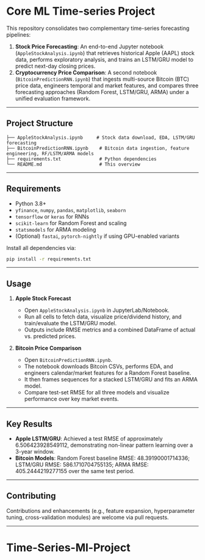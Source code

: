 # Core ML Time-series Project

This repository consolidates two complementary time-series forecasting pipelines:

1. **Stock Price Forecasting**: An end-to-end Jupyter notebook (`AppleStockAnalysis.ipynb`) that retrieves historical Apple (AAPL) stock data, performs exploratory analysis, and trains an LSTM/GRU model to predict next-day closing prices.
2. **Cryptocurrency Price Comparison**: A second notebook (`BitcoinPredictionRNN.ipynb`) that ingests multi-source Bitcoin (BTC) price data, engineers temporal and market features, and compares three forecasting approaches (Random Forest, LSTM/GRU, ARMA) under a unified evaluation framework.

---

## Project Structure

```
├── AppleStockAnalysis.ipynb     # Stock data download, EDA, LSTM/GRU forecasting
├── BitcoinPredictionRNN.ipynb    # Bitcoin data ingestion, feature engineering, RF/LSTM/ARMA models
├── requirements.txt              # Python dependencies
└── README.md                     # This overview
```

---

## Requirements

* Python 3.8+
* `yfinance`, `numpy`, `pandas`, `matplotlib`, `seaborn`
* `tensorflow` or `keras` for RNNs
* `scikit-learn` for Random Forest and scaling
* `statsmodels` for ARMA modeling
* (Optional) `fastai`, `pytorch-nightly` if using GPU-enabled variants

Install all dependencies via:

```bash
pip install -r requirements.txt
```

---

## Usage

1. **Apple Stock Forecast**

   * Open `AppleStockAnalysis.ipynb` in JupyterLab/Notebook.
   * Run all cells to fetch data, visualize price/dividend history, and train/evaluate the LSTM/GRU model.
   * Outputs include RMSE metrics and a combined DataFrame of actual vs. predicted prices.

2. **Bitcoin Price Comparison**

   * Open `BitcoinPredictionRNN.ipynb`.
   * The notebook downloads Bitcoin CSVs, performs EDA, and engineers calendar/market features for a Random Forest baseline.
   * It then frames sequences for a stacked LSTM/GRU and fits an ARMA model.
   * Compare test-set RMSE for all three models and visualize performance over key market events.

---

## Key Results

* **Apple LSTM/GRU**: Achieved a test RMSE of approximately 6.506423928549112, demonstrating non-linear pattern learning over a 3-year window.
* **Bitcoin Models**: Random Forest baseline RMSE: 48.39190001714336; LSTM/GRU RMSE: 586.1710704755135; ARMA RMSE: 405.2444219277155 over the same test period.

---

## Contributing

Contributions and enhancements (e.g., feature expansion, hyperparameter tuning, cross-validation modules) are welcome via pull requests.

---
# Time-Series-Ml-Project
